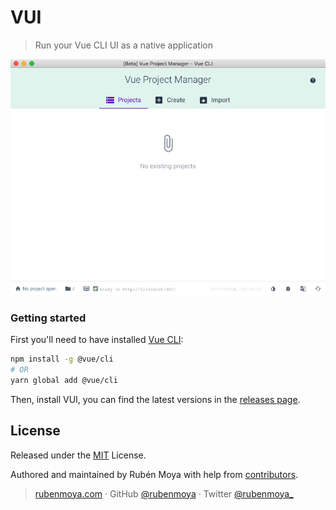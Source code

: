 # VUI
> Run your Vue CLI UI as a native application

![VUI](https://github.com/rubenmoya/VUI/blob/master/images/VUI.png)

### Getting started
First you'll need to have installed [Vue CLI](https://cli.vuejs.org/):

```sh
npm install -g @vue/cli
# OR
yarn global add @vue/cli
```

Then, install VUI, you can find the latest versions in the [releases page]().

## License

Released under the [MIT](https://github.com/rubenmoya/VUI/blob/master/LICENSE.md) License.<br>

Authored and maintained by Rubén Moya with help from [contributors](https://github.com/rubenmoya/VUI/contributors).

> [rubenmoya.com](http://rubenmoya.com) · GitHub [@rubenmoya](https://github.com/rubenmoya) · Twitter [@rubenmoya_](https://twitter.com/rubenmoya)